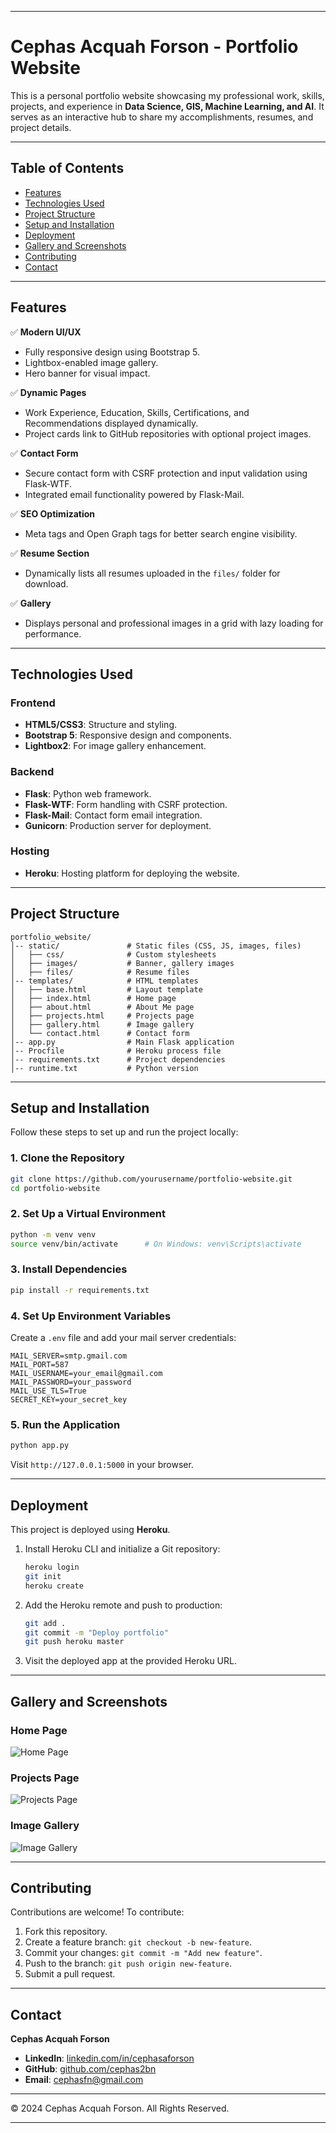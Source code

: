 
---

# **Cephas Acquah Forson - Portfolio Website**

This is a personal portfolio website showcasing my professional work, skills, projects, and experience in **Data Science, GIS, Machine Learning, and AI**. It serves as an interactive hub to share my accomplishments, resumes, and project details.

---

## **Table of Contents**

- [Features](#features)
- [Technologies Used](#technologies-used)
- [Project Structure](#project-structure)
- [Setup and Installation](#setup-and-installation)
- [Deployment](#deployment)
- [Gallery and Screenshots](#gallery-and-screenshots)
- [Contributing](#contributing)
- [Contact](#contact)

---

## **Features**

✅ **Modern UI/UX**  
- Fully responsive design using Bootstrap 5.  
- Lightbox-enabled image gallery.  
- Hero banner for visual impact.

✅ **Dynamic Pages**  
- Work Experience, Education, Skills, Certifications, and Recommendations displayed dynamically.  
- Project cards link to GitHub repositories with optional project images.

✅ **Contact Form**  
- Secure contact form with CSRF protection and input validation using Flask-WTF.  
- Integrated email functionality powered by Flask-Mail.

✅ **SEO Optimization**  
- Meta tags and Open Graph tags for better search engine visibility.

✅ **Resume Section**  
- Dynamically lists all resumes uploaded in the `files/` folder for download.

✅ **Gallery**  
- Displays personal and professional images in a grid with lazy loading for performance.

---

## **Technologies Used**

### **Frontend**  
- **HTML5/CSS3**: Structure and styling.  
- **Bootstrap 5**: Responsive design and components.  
- **Lightbox2**: For image gallery enhancement.

### **Backend**  
- **Flask**: Python web framework.  
- **Flask-WTF**: Form handling with CSRF protection.  
- **Flask-Mail**: Contact form email integration.  
- **Gunicorn**: Production server for deployment.

### **Hosting**  
- **Heroku**: Hosting platform for deploying the website.

---

## **Project Structure**

```
portfolio_website/
│-- static/               # Static files (CSS, JS, images, files)
│   ├── css/              # Custom stylesheets
│   ├── images/           # Banner, gallery images
│   ├── files/            # Resume files
│-- templates/            # HTML templates
│   ├── base.html         # Layout template
│   ├── index.html        # Home page
│   ├── about.html        # About Me page
│   ├── projects.html     # Projects page
│   ├── gallery.html      # Image gallery
│   └── contact.html      # Contact form
│-- app.py                # Main Flask application
│-- Procfile              # Heroku process file
│-- requirements.txt      # Project dependencies
│-- runtime.txt           # Python version
```

---

## **Setup and Installation**

Follow these steps to set up and run the project locally:

### **1. Clone the Repository**

```bash
git clone https://github.com/yourusername/portfolio-website.git
cd portfolio-website
```

### **2. Set Up a Virtual Environment**

```bash
python -m venv venv
source venv/bin/activate      # On Windows: venv\Scripts\activate
```

### **3. Install Dependencies**

```bash
pip install -r requirements.txt
```

### **4. Set Up Environment Variables**

Create a `.env` file and add your mail server credentials:

```plaintext
MAIL_SERVER=smtp.gmail.com
MAIL_PORT=587
MAIL_USERNAME=your_email@gmail.com
MAIL_PASSWORD=your_password
MAIL_USE_TLS=True
SECRET_KEY=your_secret_key
```

### **5. Run the Application**

```bash
python app.py
```

Visit `http://127.0.0.1:5000` in your browser.

---

## **Deployment**

This project is deployed using **Heroku**.

1. Install Heroku CLI and initialize a Git repository:

   ```bash
   heroku login
   git init
   heroku create
   ```

2. Add the Heroku remote and push to production:

   ```bash
   git add .
   git commit -m "Deploy portfolio"
   git push heroku master
   ```

3. Visit the deployed app at the provided Heroku URL.

---

## **Gallery and Screenshots**

### **Home Page**
![Home Page](static/images/home.png)

### **Projects Page**
![Projects Page](static/images/projects.png)

### **Image Gallery**
![Image Gallery](static/images/gallery.png)

---

## **Contributing**

Contributions are welcome! To contribute:

1. Fork this repository.
2. Create a feature branch: `git checkout -b new-feature`.
3. Commit your changes: `git commit -m "Add new feature"`.
4. Push to the branch: `git push origin new-feature`.
5. Submit a pull request.

---

## **Contact**

**Cephas Acquah Forson**  
- **LinkedIn**: [linkedin.com/in/cephasaforson](https://www.linkedin.com/in/cephasaforson/)  
- **GitHub**: [github.com/cephas2bn](https://github.com/cephas2bn)  
- **Email**: cephasfn@gmail.com  

---

© 2024 Cephas Acquah Forson. All Rights Reserved.  

--- 
